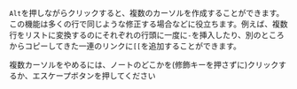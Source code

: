 `Alt`を押しながらクリックすると、複数のカーソルを作成することができます。この機能は多くの行で同じような修正する場合などに役立ちます。例えば、複数行をリストに変換するのにそれぞれの行頭に一度に`-`を挿入したり、別のところからコピーしてきた一連のリンクに`[[`を追加することができます。

複数カーソルをやめるには、ノートのどこかを(修飾キーを押さずに)クリックするか、エスケープボタンを押してください